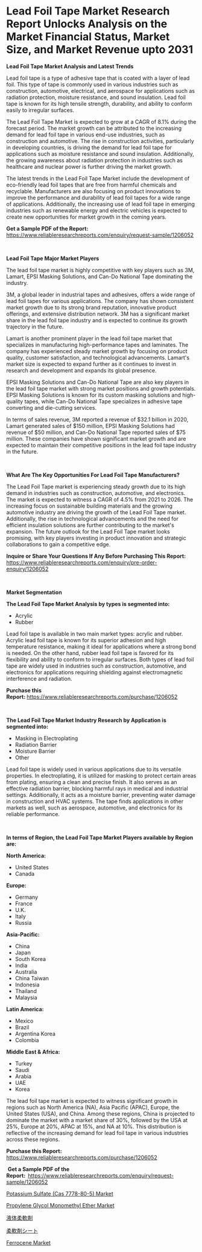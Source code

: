 <p><h1>Lead Foil Tape Market Research Report Unlocks Analysis on the Market Financial Status, Market Size, and Market Revenue upto 2031</h1></p><p><strong>Lead Foil Tape Market Analysis and Latest Trends</strong></p>
<p><p>Lead foil tape is a type of adhesive tape that is coated with a layer of lead foil. This type of tape is commonly used in various industries such as construction, automotive, electrical, and aerospace for applications such as radiation protection, moisture resistance, and sound insulation. Lead foil tape is known for its high tensile strength, durability, and ability to conform easily to irregular surfaces.</p><p>The Lead Foil Tape Market is expected to grow at a CAGR of 8.1% during the forecast period. The market growth can be attributed to the increasing demand for lead foil tape in various end-use industries, such as construction and automotive. The rise in construction activities, particularly in developing countries, is driving the demand for lead foil tape for applications such as moisture resistance and sound insulation. Additionally, the growing awareness about radiation protection in industries such as healthcare and nuclear power is further driving the market growth.</p><p>The latest trends in the Lead Foil Tape Market include the development of eco-friendly lead foil tapes that are free from harmful chemicals and recyclable. Manufacturers are also focusing on product innovations to improve the performance and durability of lead foil tapes for a wide range of applications. Additionally, the increasing use of lead foil tape in emerging industries such as renewable energy and electric vehicles is expected to create new opportunities for market growth in the coming years.</p></p>
<p><strong>Get a Sample PDF of the Report:&nbsp;</strong> <a href="https://www.reliableresearchreports.com/enquiry/request-sample/1206052">https://www.reliableresearchreports.com/enquiry/request-sample/1206052</a></p>
<p>&nbsp;</p>
<p><strong>Lead Foil Tape Major Market Players</strong></p>
<p><p>The lead foil tape market is highly competitive with key players such as 3M, Lamart, EPSI Masking Solutions, and Can-Do National Tape dominating the industry. </p><p>3M, a global leader in industrial tapes and adhesives, offers a wide range of lead foil tapes for various applications. The company has shown consistent market growth due to its strong brand reputation, innovative product offerings, and extensive distribution network. 3M has a significant market share in the lead foil tape industry and is expected to continue its growth trajectory in the future.</p><p>Lamart is another prominent player in the lead foil tape market that specializes in manufacturing high-performance tapes and laminates. The company has experienced steady market growth by focusing on product quality, customer satisfaction, and technological advancements. Lamart's market size is expected to expand further as it continues to invest in research and development and expands its global presence.</p><p>EPSI Masking Solutions and Can-Do National Tape are also key players in the lead foil tape market with strong market positions and growth potentials. EPSI Masking Solutions is known for its custom masking solutions and high-quality tapes, while Can-Do National Tape specializes in adhesive tape converting and die-cutting services.</p><p>In terms of sales revenue, 3M reported a revenue of $32.1 billion in 2020, Lamart generated sales of $150 million, EPSI Masking Solutions had revenue of $50 million, and Can-Do National Tape reported sales of $75 million. These companies have shown significant market growth and are expected to maintain their competitive positions in the lead foil tape industry in the future.</p></p>
<p>&nbsp;</p>
<p><strong>What Are The Key Opportunities For Lead Foil Tape Manufacturers?</strong></p>
<p><p>The Lead Foil Tape market is experiencing steady growth due to its high demand in industries such as construction, automotive, and electronics. The market is expected to witness a CAGR of 4.5% from 2021 to 2026. The increasing focus on sustainable building materials and the growing automotive industry are driving the growth of the Lead Foil Tape market. Additionally, the rise in technological advancements and the need for efficient insulation solutions are further contributing to the market's expansion. The future outlook for the Lead Foil Tape market looks promising, with key players investing in product innovation and strategic collaborations to gain a competitive edge.</p></p>
<p><strong>Inquire or Share Your Questions If Any Before Purchasing This Report:</strong> <a href="https://www.reliableresearchreports.com/enquiry/pre-order-enquiry/1206052">https://www.reliableresearchreports.com/enquiry/pre-order-enquiry/1206052</a></p>
<p>&nbsp;</p>
<p><strong>Market Segmentation</strong></p>
<p><strong>The Lead Foil Tape Market Analysis by types is segmented into:</strong></p>
<p><ul><li>Acrylic</li><li>Rubber</li></ul></p>
<p><p>Lead foil tape is available in two main market types: acrylic and rubber. Acrylic lead foil tape is known for its superior adhesion and high temperature resistance, making it ideal for applications where a strong bond is needed. On the other hand, rubber lead foil tape is favored for its flexibility and ability to conform to irregular surfaces. Both types of lead foil tape are widely used in industries such as construction, automotive, and electronics for applications requiring shielding against electromagnetic interference and radiation.</p></p>
<p><strong>Purchase this Report:&nbsp;</strong><a href="https://www.reliableresearchreports.com/purchase/1206052">https://www.reliableresearchreports.com/purchase/1206052</a></p>
<p>&nbsp;</p>
<p><strong>The Lead Foil Tape Market Industry Research by Application is segmented into:</strong></p>
<p><ul><li>Masking in Electroplating</li><li>Radiation Barrier</li><li>Moisture Barrier</li><li>Other</li></ul></p>
<p><p>Lead foil tape is widely used in various applications due to its versatile properties. In electroplating, it is utilized for masking to protect certain areas from plating, ensuring a clean and precise finish. It also serves as an effective radiation barrier, blocking harmful rays in medical and industrial settings. Additionally, it acts as a moisture barrier, preventing water damage in construction and HVAC systems. The tape finds applications in other markets as well, such as aerospace, automotive, and electronics for its reliable performance.</p></p>
<p>&nbsp;</p>
<p><strong>In terms of Region, the Lead Foil Tape Market Players available by Region are:</strong></p>
<p>
    <p> <strong> North America: </strong>
        <ul>
            <li>United States</li>
            <li>Canada</li>
        </ul>
        </p> 
    <p> <strong> Europe: </strong>
        <ul>
            <li>Germany</li>
            <li>France</li>
            <li>U.K.</li>
            <li>Italy</li>
            <li>Russia</li>
        </ul>
        </p> 
    <p> <strong> Asia-Pacific: </strong>
        <ul>
            <li>China</li>
            <li>Japan</li>
            <li>South Korea</li>
            <li>India</li>
            <li>Australia</li>
            <li>China Taiwan</li>
            <li>Indonesia</li>
            <li>Thailand</li>
            <li>Malaysia</li>
        </ul>
        </p> 
    <p> <strong> Latin America: </strong>
        <ul>
            <li>Mexico</li>
            <li>Brazil</li>
            <li>Argentina Korea</li>
            <li>Colombia</li>
        </ul>
        </p> 
    <p> <strong> Middle East & Africa: </strong>
        <ul>
            <li>Turkey</li>
            <li>Saudi</li>
            <li>Arabia</li>
            <li>UAE</li>
            <li>Korea</li>
        </ul>
    </p>
    </p>
<p><p>The lead foil tape market is expected to witness significant growth in regions such as North America (NA), Asia Pacific (APAC), Europe, the United States (USA), and China. Among these regions, China is projected to dominate the market with a market share of 30%, followed by the USA at 25%, Europe at 20%, APAC at 15%, and NA at 10%. This distribution is reflective of the increasing demand for lead foil tape in various industries across these regions.</p></p>
<p><strong>Purchase this Report: </strong><a href="https://www.reliableresearchreports.com/purchase/1206052">https://www.reliableresearchreports.com/purchase/1206052</a></p>
<p>&nbsp;<strong>Get a Sample PDF of the Report:&nbsp;&nbsp;</strong><a href="https://www.reliableresearchreports.com/enquiry/request-sample/1206052">https://www.reliableresearchreports.com/enquiry/request-sample/1206052</a></p>
<p><strong></strong></p>
<p><p><a href="https://issuu.com/reportprime-2/docs/potassium-sulfate-cas-7778-80-5-market-size-2030.p">Potassium Sulfate (Cas 7778-80-5) Market</a></p><p><a href="https://github.com/mbisetmhermsr/Market-Research-Report-List-1/blob/main/propylene-glycol-monomethyl-ether-market.md">Propylene Glycol Monomethyl Ether Market</a></p><p><a href="https://github.com/avwofrml53535/Market-Research-Report-List-1/blob/main/7015798193806.md">液体柔軟剤</a></p><p><a href="https://github.com/vtbvgl20191192/Market-Research-Report-List-1/blob/main/5954882193807.md">柔軟剤シート</a></p><p><a href="https://github.com/zjyglelu/Market-Research-Report-List-1/blob/main/ferrocene-market.md">Ferrocene Market</a></p></p>